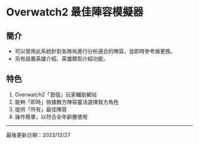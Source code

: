 # Overwatch2 最佳陣容模擬器

## 簡介
* 可以使用此系統針對各隊局進行分析適合的陣容，並即時參考做更換。
* 另有設置英雄介紹、英雄類型介紹功能。

## 特色
1. Overwatch2「首個」玩家輔助網站
2. 能夠「即時」依據敵方陣容靈活選擇我方角色
3. 提供「所有」最佳陣容
4. 操作簡單，以符合全年齡層使用


---

最後更新日期：2022/12/27

